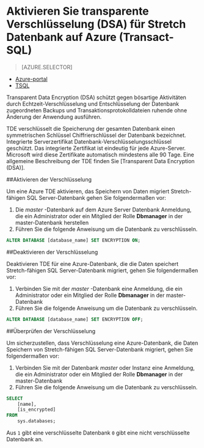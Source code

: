 <properties
   pageTitle="Transparente Verschlüsselung (DSA) für SQL Server Stretch Datenbank in Azure TSQL aktivieren | Microsoft Azure"
   description="Aktivieren Sie transparente Verschlüsselung (DSA) für SQL Server Stretch Datenbank in Azure TSQL"
   services="sql-server-stretch-database"
   documentationCenter=""
   authors="douglaslMS"
   manager="jhubbard"
   editor=""/>

<tags
   ms.service="sql-server-stretch-database"
   ms.workload="data-management"
   ms.tgt_pltfrm="na"
   ms.devlang="na"
   ms.topic="article"
   ms.date="06/14/2016"
   ms.author="douglaslMS"/>

# <a name="enable-transparent-data-encryption-tde-for-stretch-database-on-azure-transact-sql"></a>Aktivieren Sie transparente Verschlüsselung (DSA) für Stretch Datenbank auf Azure (Transact-SQL)
> [AZURE.SELECTOR]
- [Azure-portal](sql-server-stretch-database-encryption-tde.md)
- [TSQL](sql-server-stretch-database-tde-tsql.md)

Transparent Data Encryption (DSA) schützt gegen bösartige Aktivitäten durch Echtzeit-Verschlüsselung und Entschlüsselung der Datenbank zugeordneten Backups und Transaktionsprotokolldateien ruhende ohne Änderung der Anwendung ausführen.

TDE verschlüsselt die Speicherung der gesamten Datenbank einen symmetrischen Schlüssel Chiffrierschlüssel der Datenbank bezeichnet. Integrierte Serverzertifikat Datenbank-Verschlüsselungsschlüssel geschützt. Das integrierte Zertifikat ist eindeutig für jede Azure-Server. Microsoft wird diese Zertifikate automatisch mindestens alle 90 Tage. Eine allgemeine Beschreibung der TDE finden Sie [Transparent Data Encryption (DSA)].

##<a name="enabling-encryption"></a>Aktivieren der Verschlüsselung

Um eine Azure TDE aktivieren, das Speichern von Daten migriert Stretch-fähigen SQL Server-Datenbank gehen Sie folgendermaßen vor:

1. Die *master* -Datenbank auf dem Azure Server Datenbank Anmeldung, die ein Administrator oder ein Mitglied der Rolle **Dbmanager** in der master-Datenbank herstellen
2. Führen Sie die folgende Anweisung um die Datenbank zu verschlüsseln.

```sql
ALTER DATABASE [database_name] SET ENCRYPTION ON;
```

##<a name="disabling-encryption"></a>Deaktivieren der Verschlüsselung

Deaktivieren TDE für eine Azure-Datenbank, die die Daten speichert Stretch-fähigen SQL Server-Datenbank migriert, gehen Sie folgendermaßen vor:

1. Verbinden Sie mit der *master* -Datenbank eine Anmeldung, die ein Administrator oder ein Mitglied der Rolle **Dbmanager** in der master-Datenbank
2. Führen Sie die folgende Anweisung um die Datenbank zu verschlüsseln.

```sql
ALTER DATABASE [database_name] SET ENCRYPTION OFF;
```

##<a name="verifying-encryption"></a>Überprüfen der Verschlüsselung

Um sicherzustellen, dass Verschlüsselung eine Azure-Datenbank, die Daten Speichern von Stretch-fähigen SQL Server-Datenbank migriert, gehen Sie folgendermaßen vor:

1. Verbinden Sie mit der Datenbank *master* oder Instanz eine Anmeldung, die ein Administrator oder ein Mitglied der Rolle **Dbmanager** in der master-Datenbank
2. Führen Sie die folgende Anweisung um die Datenbank zu verschlüsseln.

```sql
SELECT
    [name],
    [is_encrypted]
FROM
    sys.databases;
```

Aus ```1``` gibt eine verschlüsselte Datenbank ```0``` gibt eine nicht verschlüsselte Datenbank an.


<!--Anchors-->
[Transparente Verschlüsselung (DSA)]: https://msdn.microsoft.com/library/bb934049.aspx


<!--Image references-->

<!--Link references-->
